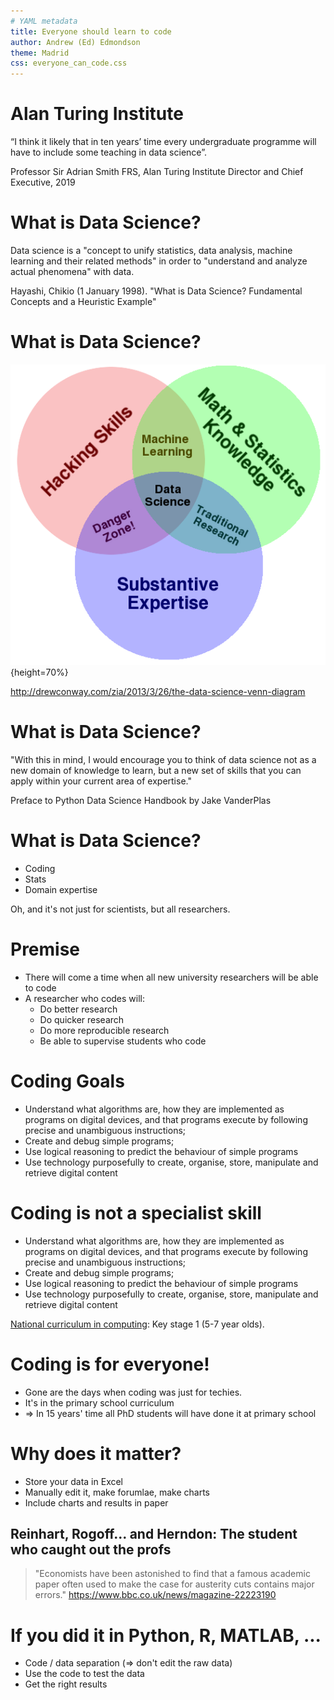 ```yaml
---
# YAML metadata
title: Everyone should learn to code
author: Andrew (Ed) Edmondson
theme: Madrid
css: everyone_can_code.css
---
```


# Alan Turing Institute

“I think it likely that in ten years’ time every undergraduate programme will
have to include some teaching in data science”.

Professor Sir Adrian Smith FRS, Alan Turing Institute Director and Chief
Executive, 2019

# What is Data Science?

Data science is a "concept to unify statistics, data analysis, machine learning
and their related methods" in order to "understand and analyze actual
phenomena" with data.

Hayashi, Chikio (1 January 1998). "What is Data Science? Fundamental Concepts
and a Heuristic Example"

# What is Data Science?

![](images/Data_Science_VD.png){height=70%}

http://drewconway.com/zia/2013/3/26/the-data-science-venn-diagram

# What is Data Science?

"With this in mind, I would encourage you to think of data science not as a new
domain of knowledge to learn, but a new set of skills that you can apply within
your current area of expertise."

Preface to Python Data Science Handbook by Jake VanderPlas

# What is Data Science?

* Coding
* Stats
* Domain expertise

Oh, and it's not just for scientists, but all researchers.

# Premise

* There will come a time when all new university researchers will be able to code
* A researcher who codes will:
  * Do better research
  * Do quicker research
  * Do more reproducible research
  * Be able to supervise students who code

# Coding Goals

* Understand what algorithms are, how they are implemented as programs on
  digital devices, and that programs execute by following precise and
  unambiguous instructions;
* Create and debug simple programs;
* Use logical reasoning to predict the behaviour of simple programs
* Use technology purposefully to create, organise, store, manipulate and
  retrieve digital content

# Coding is not a specialist skill

* Understand what algorithms are, how they are implemented as programs on
  digital devices, and that programs execute by following precise and
  unambiguous instructions;
* Create and debug simple programs;
* Use logical reasoning to predict the behaviour of simple programs
* Use technology purposefully to create, organise, store, manipulate and
  retrieve digital content

[National curriculum in computing](https://www.gov.uk/government/publications/national-curriculum-in-england-computing-programmes-of-study/national-curriculum-in-england-computing-programmes-of-study): Key stage 1 (5-7 year olds).

# Coding is for everyone!

* Gone are the days when coding was just for techies.
* It's in the primary school curriculum
* => In 15 years' time all PhD students will have done it at primary school

# Why does it matter?

* Store your data in Excel
* Manually edit it, make forumlae, make charts
* Include charts and results in paper

## Reinhart, Rogoff... and Herndon: The student who caught out the profs
> "Economists have been astonished to find that a famous academic paper often used to make the case for austerity cuts contains major errors."
https://www.bbc.co.uk/news/magazine-22223190

# If you did it in Python, R, MATLAB, ...

* Code / data separation (=> don't edit the raw data)
* Use the code to test the data
* Get the right results
